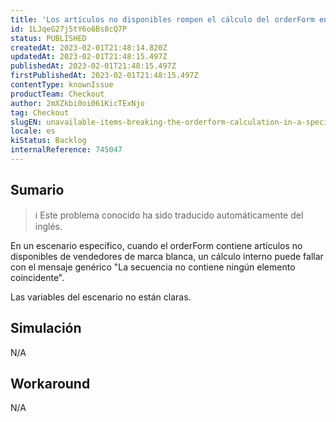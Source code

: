 ```yaml
---
title: 'Los artículos no disponibles rompen el cálculo del orderForm en un escenario específico cuando se utilizan vendedores con etiqueta blanca.'
id: 1LJqeG27j5tY6o6Bs8cQ7P
status: PUBLISHED
createdAt: 2023-02-01T21:48:14.820Z
updatedAt: 2023-02-01T21:48:15.497Z
publishedAt: 2023-02-01T21:48:15.497Z
firstPublishedAt: 2023-02-01T21:48:15.497Z
contentType: knownIssue
productTeam: Checkout
author: 2mXZkbi0oi061KicTExNjo
tag: Checkout
slugEN: unavailable-items-breaking-the-orderform-calculation-in-a-specific-scenario-while-using-whitelabel-sellers
locale: es
kiStatus: Backlog
internalReference: 745047
---
```


## Sumario

>ℹ️ Este problema conocido ha sido traducido automáticamente del inglés.



En un escenario específico, cuando el orderForm contiene artículos no disponibles de vendedores de marca blanca, un cálculo interno puede fallar con el mensaje genérico "La secuencia no contiene ningún elemento coincidente".

Las variables del escenario no están claras.


##

## Simulación


N/A


##

## Workaround


N/A




